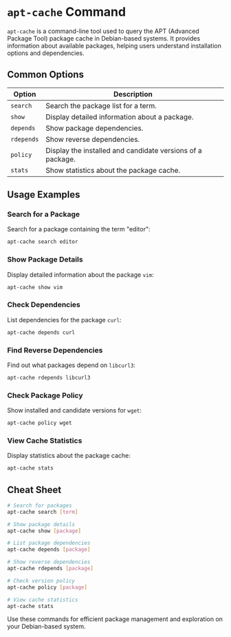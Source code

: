 # `apt-cache` Command

`apt-cache` is a command-line tool used to query the APT (Advanced Package Tool) package cache in Debian-based systems. It provides information about available packages, helping users understand installation options and dependencies.

## Common Options

| Option      | Description                                                 |
|-------------|-------------------------------------------------------------|
| `search`    | Search the package list for a term.                         |
| `show`      | Display detailed information about a package.               |
| `depends`   | Show package dependencies.                                  |
| `rdepends`  | Show reverse dependencies.                                  |
| `policy`    | Display the installed and candidate versions of a package.  |
| `stats`     | Show statistics about the package cache.                    |

## Usage Examples

### Search for a Package

Search for a package containing the term "editor":

```bash
apt-cache search editor
```

### Show Package Details

Display detailed information about the package `vim`:

```bash
apt-cache show vim
```

### Check Dependencies

List dependencies for the package `curl`:

```bash
apt-cache depends curl
```

### Find Reverse Dependencies

Find out what packages depend on `libcurl3`:

```bash
apt-cache rdepends libcurl3
```

### Check Package Policy

Show installed and candidate versions for `wget`:

```bash
apt-cache policy wget
```

### View Cache Statistics

Display statistics about the package cache:

```bash
apt-cache stats
```

## Cheat Sheet

```bash
# Search for packages
apt-cache search [term]

# Show package details
apt-cache show [package]

# List package dependencies
apt-cache depends [package]

# Show reverse dependencies
apt-cache rdepends [package]

# Check version policy
apt-cache policy [package]

# View cache statistics
apt-cache stats
```

Use these commands for efficient package management and exploration on your Debian-based system.
